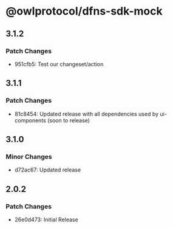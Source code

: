 # @owlprotocol/dfns-sdk-mock

## 3.1.2

### Patch Changes

-   951cfb5: Test our changeset/action

## 3.1.1

### Patch Changes

-   81c8454: Updated release with all dependencies used by ui-components (soon to release)

## 3.1.0

### Minor Changes

-   d72ac67: Updated release

## 2.0.2

### Patch Changes

-   26e0d473: Initial Release
